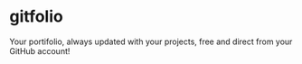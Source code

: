# gitfolio
Your portifolio, always updated with your projects, free and direct from your GitHub account!
